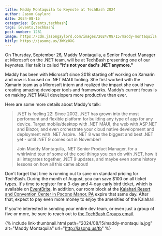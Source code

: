 ```yaml
---
title: Maddy Montaquila to Keynote at TechBash 2024
author: Jason Gaylord
date: 2024-08-15
categories: [events,techbash]
tags: [events,techbash]
post-number: 1281
image: https://cdn.jasongaylord.com/images/2024/08/15/maddy-montaquila.jpg
bitly: https://jasong.us/3WKz0XG
---
```


On Thursday, September 26, Maddy Montaquila, a Senior Product Manager at Microsoft on the .NET team, will be at TechBash presenting one of our keynotes. Her talk is called **"It's not your dad's .NET anymore."** 

Maddy has been with Microsoft since 2018 starting off working on Xamarin and now is focused on .NET MAUI tooling. She first worked with the Xamarin team as a Microsoft intern and realized the impact she could have creating amazing developer tools and frameworks. Maddy’s current focus is on making .NET MAUI developers more productive than ever.

Here are some more details about Maddy's talk:

> .NET is feeling 22! Since 2002, .NET has grown into the most performant and flexible platform for building any type of app for any device. Target mobile/desktop with .NET MAUI, the web with ASP.NET and Blazor, and even orchestrate your cloud native development and deployment with .NET Aspire. .NET 8 was the biggest and best .NET yet - until .NET 9 comes out in November!
> 
> Join Maddy Montaquila, .NET Senior Product Manager, for a whirlwind tour of some of the cool things you can do with .NET, how it all integrates together, .NET 9 updates, and maybe even some history lessons on how all this came about!

Don't forget that time is running out to save on standard pricing for TechBash. During the month of August, you can save $100 on all ticket types. It's time to register for a 3-day and 4-day early bird ticket, which is available on [EventBrite](https://jasong.us/3QoMndL). In addition, our room block at the [Kalahari Resort and Convention Center in Pocono Manor, PA](https://jasong.us/3xuwLLA) expire that same day. After that, expect to pay even more money to enjoy the amenities of the Kalahari.

If you're interested in sending your entire dev team, or even just a group of five or more, be sure to reach out to [the TechBash Groups email](mailto:groups@techbash.com). 

{% include link-thumbnail.html path="2024/08/15/maddy-montaquila.jpg" alt="Maddy Montaquila" url="http://jasong.us/tb" %}
